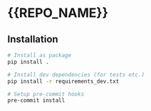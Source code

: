 # {{REPO_NAME}}

## Installation

```sh
# Install as package
pip install .

# Install dev dependencies (for tests etc.)
pip install -r requirements_dev.txt

# Setup pre-commit hooks
pre-commit install
```

